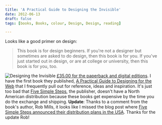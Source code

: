 ```yaml
---
title: 'A Practical Guide to Designing the Invisible'
date: 2012-06-13
draft: false
tags: [books, Books, colour, Design, Design, reading]

---
```


Looks like a good primer on design:

> This book is for design beginners. If you're not a designer but sometimes are asked to do design, then this book is for you. If you've just started out in design, or are at college or university, then this book is for you, too.

![Designing the Invisible](https://chrisenns.com/wp-content/uploads/2012/06/Designing-the-Invisible.png "Designing the Invisible") [£35.00 for the paperback and digital editions](http://www.fivesimplesteps.com/products/a-practical-guide-to-designing-the-invisible). I have the first book they published, [A Practical Guide to Designing for the Web](http://www.fivesimplesteps.com/products/a-practical-guide-to-designing-for-the-web) that I frequently pull out for reference, ideas and inspiration. It's just too bad that [Five Simple Steps](http://www.fivesimplesteps.com), the publisher, doesn't have a North American distribution because these books get expensive by the time you do the exchange and shipping. **Update**: Thanks to a comment from the book's author, Rob Mills, it looks like I missed the blog post where [Five Simple Steps announced their distribution plans in the USA](http://www.fivesimplesteps.com/blogs/five-simple-steps-blog/5997586-the-story-of-our-shipping). Thanks for the update Rob!
